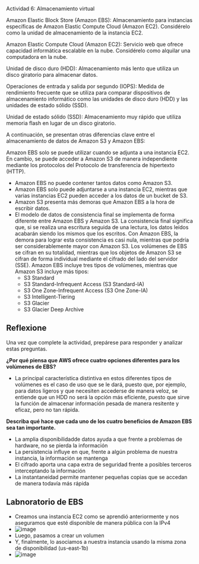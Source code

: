 Actividad 6: Almacenamiento virtual


Amazon Elastic Block Store (Amazon EBS): Almacenamiento para instancias específicas de Amazon Elastic Compute Cloud (Amazon EC2). Considérelo como la unidad de almacenamiento de la instancia EC2.

Amazon Elastic Compute Cloud (Amazon EC2): Servicio web que ofrece capacidad informática escalable en la nube. Considérelo como alquilar una computadora en la nube.

Unidad de disco duro (HDD): Almacenamiento más lento que utiliza un disco giratorio para almacenar datos.

Operaciones de entrada y salida por segundo (IOPS): Medida de rendimiento frecuente que se utiliza para comparar dispositivos de almacenamiento informático como las unidades de disco duro (HDD) y las unidades de estado sólido (SSD).

Unidad de estado sólido (SSD): Almacenamiento muy rápido que utiliza memoria flash en lugar de un disco giratorio.

A continuación, se presentan otras diferencias clave entre el almacenamiento de datos de Amazon S3 y Amazon EBS:

Amazon EBS solo se puede utilizar cuando se adjunta a una instancia EC2. En cambio, se puede acceder a Amazon S3 de manera independiente mediante los protocolos del Protocolo de transferencia de hipertexto (HTTP).
- Amazon EBS no puede contener tantos datos como Amazon S3.
- Amazon EBS solo puede adjuntarse a una instancia EC2, mientras que varias instancias EC2 pueden acceder a los datos de un bucket de S3.
- Amazon S3 presenta más demoras que Amazon EBS a la hora de escribir datos.
- El modelo de datos de consistencia final se implementa de forma diferente entre Amazon EBS y Amazon S3. La consistencia final significa que, si se realiza una escritura seguida de una lectura, los datos leídos acabarán siendo los mismos que los escritos. Con Amazon EBS, la demora para lograr esta consistencia es casi nula, mientras que podría ser considerablemente mayor con Amazon S3.
Los volúmenes de EBS se cifran en su totalidad, mientras que los objetos de Amazon S3 se cifran de forma individual mediante el cifrado del lado del servidor (SSE).
Amazon EBS incluye tres tipos de volúmenes, mientras que Amazon S3 incluye más tipos:
  - S3 Standard
  - S3 Standard-Infrequent Access (S3 Standard-IA)
  - S3 One Zone-Infrequent Access (S3 One Zone-IA)
  - S3 Intelligent-Tiering
  - S3 Glacier
  - S3 Glacier Deep Archive
 


## Reflexione

Una vez que complete la actividad, prepárese para responder y analizar estas preguntas.

**¿Por qué piensa que AWS ofrece cuatro opciones diferentes para los volúmenes de EBS?**
- La principal característica distintiva en estos diferentes tipos de volúmenes es el caso de uso que se le dará, puesto que, por ejemplo, para datos ligeros y que necesiten accederse de manera veloz, se entiende que un HDD no será la opción más eficiente, puesto que sirve la función de almacenar información pesada de manera resitente y eficaz, pero no tan rápida.

**Describa qué hace que cada uno de los cuatro beneficios de Amazon EBS sea tan importante.**
- La amplia disponibilidadde datos ayuda a que frente a problemas de hardware, no se pierda la información
- La persistencia influye en que, frente a algún problema de nuestra instancia, la información se mantenga
- El cifrado aporta una capa extra de seguridad frente a posibles terceros interceptando la información
- La instantaneidad permite mantener pequeñas copias que se accedan de manera todavía más rápida


## Labnoratorio de EBS
- Creamos una instancia EC2 como se aprendió anteriormente y nos aseguramos que esté disponible de manera pública con la IPv4
- ![image](https://github.com/JosueFlorian17/Comunicacion_de_datos_y_redes-2024/assets/150297452/00ddcb73-e6c1-4b87-8020-d12b6d1e4cfa)
- Luego, pasamos a crear un volumen
- Y, finalmente, lo asociamos a nuestra instancia usando la misma zona de disponibilidad (us-east-1b)
- ![image](https://github.com/JosueFlorian17/Comunicacion_de_datos_y_redes-2024/assets/150297452/2efe8964-cadd-49d2-99c1-0206a4e408ea)


